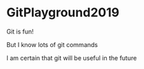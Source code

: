 # GitPlayground2019

Git is fun!

But I know lots of git commands

I am certain that git will be useful in the future